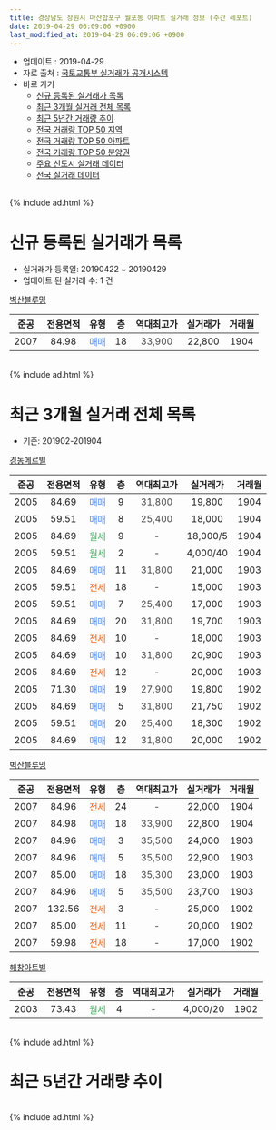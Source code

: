 ```yaml
---
title: 경상남도 창원시 마산합포구 월포동 아파트 실거래 정보 (주간 레포트)
date: 2019-04-29 06:09:06 +0900
last_modified_at: 2019-04-29 06:09:06 +0900
---
```


* 업데이트 : 2019-04-29
* 자료 출처 : [국토교통부 실거래가 공개시스템](http://rt.molit.go.kr)
* 바로 가기
    * [신규 등록된 실거래가 목록](#신규-등록된-실거래가-목록)
    * [최근 3개월 실거래 전체 목록](#최근-3개월-실거래-전체-목록)
    * [최근 5년간 거래량 추이](#최근-5년간-거래량-추이)
    * [전국 거래량 TOP 50 지역](https://inasie.github.io/apt-trade-info/최근-3개월-전국에서-가장-거래가-많이-발생한-지역)
    * [전국 거래량 TOP 50 아파트](https://inasie.github.io/apt-trade-info/최근-3개월-전국에서-가장-거래가-많이-발생한-아파트)
    * [전국 거래량 TOP 50 분양권](https://inasie.github.io/apt-trade-info/최근-3개월-전국에서-가장-거래가-많이-발생한-분양권)
    * [주요 신도시 실거래 데이터](https://inasie.github.io/apt-trade-info/주요-신도시)
    * [전국 실거래 데이터](https://inasie.github.io/apt-trade-info/전국)
<br>
{% include ad.html %}
<br>

# 신규 등록된 실거래가 목록
* 실거래가 등록일: 20190422 ~ 20190429
* 업데이트 된 실거래 수: 1 건


[벽산블루밍](https://search.naver.com/search.naver?query=%EA%B2%BD%EC%83%81%EB%82%A8%EB%8F%84+%EC%B0%BD%EC%9B%90%EC%8B%9C+%EB%A7%88%EC%82%B0%ED%95%A9%ED%8F%AC%EA%B5%AC+%EC%9B%94%ED%8F%AC%EB%8F%99+%EB%B2%BD%EC%82%B0%EB%B8%94%EB%A3%A8%EB%B0%8D)

|준공|전용면적|유형|층|역대최고가|실거래가|거래월|
|:---:|:---:|:---:|:---:|:---:|:---:|:---:|
|2007|84.98|<span style="color:#4285f3">매매</span>|18|<span style="color:#444444">33,900</span>|22,800|1904|


<br>
{% include ad.html %}
<br>

# 최근 3개월 실거래 전체 목록
* 기준: 201902-201904


[경동메르빌](https://search.naver.com/search.naver?query=%EA%B2%BD%EC%83%81%EB%82%A8%EB%8F%84+%EC%B0%BD%EC%9B%90%EC%8B%9C+%EB%A7%88%EC%82%B0%ED%95%A9%ED%8F%AC%EA%B5%AC+%EC%9B%94%ED%8F%AC%EB%8F%99+%EA%B2%BD%EB%8F%99%EB%A9%94%EB%A5%B4%EB%B9%8C)

|준공|전용면적|유형|층|역대최고가|실거래가|거래월|
|:---:|:---:|:---:|:---:|:---:|:---:|:---:|
|2005|84.69|<span style="color:#4285f3">매매</span>|9|<span style="color:#444444">31,800</span>|19,800|1904|
|2005|59.51|<span style="color:#4285f3">매매</span>|8|<span style="color:#444444">25,400</span>|18,000|1904|
|2005|84.69|<span style="color:#34a853">월세</span>|9|<span style="color:#444444">-</span>|18,000/5|1904|
|2005|59.51|<span style="color:#34a853">월세</span>|2|<span style="color:#444444">-</span>|4,000/40|1904|
|2005|84.69|<span style="color:#4285f3">매매</span>|11|<span style="color:#444444">31,800</span>|21,000|1903|
|2005|59.51|<span style="color:#ff5a00">전세</span>|18|<span style="color:#444444">-</span>|15,000|1903|
|2005|59.51|<span style="color:#4285f3">매매</span>|7|<span style="color:#444444">25,400</span>|17,000|1903|
|2005|84.69|<span style="color:#4285f3">매매</span>|20|<span style="color:#444444">31,800</span>|19,700|1903|
|2005|84.69|<span style="color:#ff5a00">전세</span>|10|<span style="color:#444444">-</span>|18,000|1903|
|2005|84.69|<span style="color:#4285f3">매매</span>|10|<span style="color:#444444">31,800</span>|20,900|1903|
|2005|84.69|<span style="color:#ff5a00">전세</span>|12|<span style="color:#444444">-</span>|20,000|1903|
|2005|71.30|<span style="color:#4285f3">매매</span>|19|<span style="color:#444444">27,900</span>|19,800|1902|
|2005|84.69|<span style="color:#4285f3">매매</span>|5|<span style="color:#444444">31,800</span>|21,750|1902|
|2005|59.51|<span style="color:#4285f3">매매</span>|20|<span style="color:#444444">25,400</span>|18,300|1902|
|2005|84.69|<span style="color:#4285f3">매매</span>|12|<span style="color:#444444">31,800</span>|20,000|1902|

[벽산블루밍](https://search.naver.com/search.naver?query=%EA%B2%BD%EC%83%81%EB%82%A8%EB%8F%84+%EC%B0%BD%EC%9B%90%EC%8B%9C+%EB%A7%88%EC%82%B0%ED%95%A9%ED%8F%AC%EA%B5%AC+%EC%9B%94%ED%8F%AC%EB%8F%99+%EB%B2%BD%EC%82%B0%EB%B8%94%EB%A3%A8%EB%B0%8D)

|준공|전용면적|유형|층|역대최고가|실거래가|거래월|
|:---:|:---:|:---:|:---:|:---:|:---:|:---:|
|2007|84.96|<span style="color:#ff5a00">전세</span>|24|<span style="color:#444444">-</span>|22,000|1904|
|2007|84.98|<span style="color:#4285f3">매매</span>|18|<span style="color:#444444">33,900</span>|22,800|1904|
|2007|84.96|<span style="color:#4285f3">매매</span>|3|<span style="color:#444444">35,500</span>|24,000|1903|
|2007|84.96|<span style="color:#4285f3">매매</span>|5|<span style="color:#444444">35,500</span>|22,900|1903|
|2007|85.00|<span style="color:#4285f3">매매</span>|18|<span style="color:#444444">35,300</span>|23,000|1903|
|2007|84.96|<span style="color:#4285f3">매매</span>|5|<span style="color:#444444">35,500</span>|23,700|1903|
|2007|132.56|<span style="color:#ff5a00">전세</span>|3|<span style="color:#444444">-</span>|25,000|1902|
|2007|85.00|<span style="color:#ff5a00">전세</span>|11|<span style="color:#444444">-</span>|20,000|1902|
|2007|59.98|<span style="color:#ff5a00">전세</span>|18|<span style="color:#444444">-</span>|17,000|1902|

[해창아트빌](https://search.naver.com/search.naver?query=%EA%B2%BD%EC%83%81%EB%82%A8%EB%8F%84+%EC%B0%BD%EC%9B%90%EC%8B%9C+%EB%A7%88%EC%82%B0%ED%95%A9%ED%8F%AC%EA%B5%AC+%EC%9B%94%ED%8F%AC%EB%8F%99+%ED%95%B4%EC%B0%BD%EC%95%84%ED%8A%B8%EB%B9%8C)

|준공|전용면적|유형|층|역대최고가|실거래가|거래월|
|:---:|:---:|:---:|:---:|:---:|:---:|:---:|
|2003|73.43|<span style="color:#34a853">월세</span>|4|<span style="color:#444444">-</span>|4,000/20|1902|


<br>
{% include ad.html %}
<br>

# 최근 5년간 거래량 추이


<div style="width:100%;">
    <canvas id="deal_progress" height="200"></canvas>
</div>

<script>
new Chart(document.getElementById("deal_progress"), {
    type: 'line',
    data: {
        labels: ['201404','201405','201406','201407','201408','201409','201410','201411','201412','201501','201502','201503','201504','201505','201506','201507','201508','201509','201510','201511','201512','201601','201602','201603','201604','201605','201606','201607','201608','201609','201610','201611','201612','201701','201702','201703','201704','201705','201706','201707','201708','201709','201710','201711','201712','201801','201802','201803','201804','201805','201806','201807','201808','201809','201810','201811','201812','201901','201902','201903','201904'],
        datasets: [{
            label: '매매',
            pointRadius: 1,
            data: [7, 6, 2, 10, 3, 7, 10, 9, 3, 6, 5, 13, 5, 7, 6, 8, 4, 8, 12, 6, 5, 1, 4, 4, 2, 2, 5, 4, 3, 5, 7, 3, 6, 2, 1, 1, 4, 2, 4, 2, 0, 1, 2, 4, 0, 5, 4, 3, 3, 7, 2, 2, 4, 7, 5, 3, 8, 5, 4, 8, 3],
            borderColor: "rgba(255, 201, 14, 1)",
            backgroundColor: "rgba(255, 201, 14, 0.5)",
            fill: false,
            lineTension: 0
        },{
            label: '전월세',
            pointRadius: 1,
            data: [1, 5, 7, 3, 4, 6, 7, 4, 3, 4, 4, 3, 2, 7, 2, 0, 0, 6, 1, 4, 7, 9, 3, 5, 3, 6, 3, 3, 7, 1, 2, 2, 6, 3, 6, 10, 3, 8, 1, 4, 8, 2, 1, 9, 5, 6, 10, 7, 9, 5, 6, 4, 6, 3, 2, 6, 4, 1, 4, 3, 3],
            borderColor: "rgba(0, 141, 185, 1)",
            backgroundColor: "rgba(0, 141, 185, 0.5)",
            fill: false,
            lineTension: 0
        }
        ]
    },
    options: {
        responsive: true,
        title: {
            display: false
        },
        tooltips: {
            mode: 'index',
            intersect: false
        },
        hover: {
            mode: 'nearest',
            intersect: true
        },
        scales: {
            xAxes: [{
                display: true,
                scaleLabel: {
                    display: true,
                    labelString: '년/월'
                }
            }],
            yAxes: [{
                display: true,
                ticks: {
                    suggestedMin: 0,
                },
                scaleLabel: {
                    display: true,
                    labelString: '실거래 수'
                }
            }]
        }
    }
});

</script>


<br>
{% include ad.html %}
<br>

